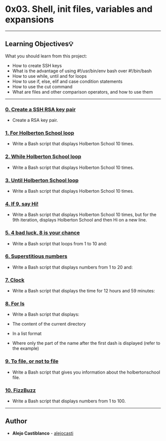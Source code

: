 # 0x03. Shell, init files, variables and expansions

---
## Learning Objectives:bulb:
What you should learn from this project:

* How to create SSH keys
* What is the advantage of using #!/usr/bin/env bash over #!/bin/bash
* How to use while, until and for loops
* How to use if, else, elif and case condition statements
* How to use the cut command
* What are files and other comparison operators, and how to use them

---

### [0. Create a SSH RSA key pair  ](./0-RSA_public_key.pub)
* Create a RSA key pair.


### [1. For Holberton School loop](./1-for_holberton_school)
* Write a Bash script that displays Holberton School 10 times.


### [2. While Holberton School loop](./2-while_holberton_school)
* Write a Bash script that displays Holberton School 10 times.


### [3. Until Holberton School loop](./3-until_holberton_school)
* Write a Bash script that displays Holberton School 10 times.


### [4. If 9, say Hi! ](./4-if_9_say_hi)
* Write a Bash script that displays Holberton School 10 times, but for the 9th iteration, displays Holberton School and then Hi on a new line.


### [5. 4 bad luck, 8 is your chance](./5-4_bad_luck_8_is_your_chance)
* Write a Bash script that loops from 1 to 10 and:


### [6. Superstitious numbers  ](./6-superstitious_numbers)
* Write a Bash script that displays numbers from 1 to 20 and:


### [7. Clock ](./7-clock)
* Write a Bash script that displays the time for 12 hours and 59 minutes:


### [8. For ls](./8-for_ls)
* Write a Bash script that displays:

* The content of the current directory
* In a list format
* Where only the part of the name after the first dash is displayed (refer to the example)


### [9. To file, or not to file ](./9-to_file_or_not_to_file)
* Write a Bash script that gives you information about the holbertonschool file.


### [10. FizzBuzz  ](./10-fizzbuzz)
* Write a Bash script that displays numbers from 1 to 100.

---

## Author
* **Alejo Castiblanco** - [alejocasti](github.com/alejocasti)
